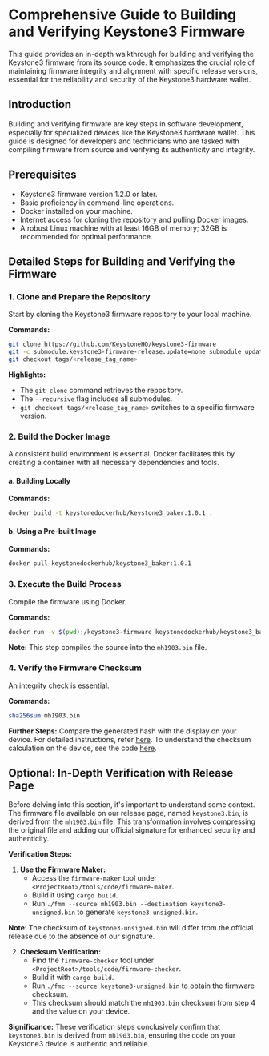 # Comprehensive Guide to Building and Verifying Keystone3 Firmware

This guide provides an in-depth walkthrough for building and verifying the Keystone3 firmware from its source code. It emphasizes the crucial role of maintaining firmware integrity and alignment with specific release versions, essential for the reliability and security of the Keystone3 hardware wallet.

## Introduction

Building and verifying firmware are key steps in software development, especially for specialized devices like the Keystone3 hardware wallet. This guide is designed for developers and technicians who are tasked with compiling firmware from source and verifying its authenticity and integrity.

## Prerequisites

- Keystone3 firmware version 1.2.0 or later.
- Basic proficiency in command-line operations.
- Docker installed on your machine.
- Internet access for cloning the repository and pulling Docker images.
- A robust Linux machine with at least 16GB of memory; 32GB is recommended for optimal performance.

## Detailed Steps for Building and Verifying the Firmware

### 1. Clone and Prepare the Repository

Start by cloning the Keystone3 firmware repository to your local machine.

**Commands:**

```bash
git clone https://github.com/KeystoneHQ/keystone3-firmware
git -c submodule.keystone3-firmware-release.update=none submodule update --init --recursive
git checkout tags/<release_tag_name>
```

**Highlights:**

- The `git clone` command retrieves the repository.
- The `--recursive` flag includes all submodules.
- `git checkout tags/<release_tag_name>` switches to a specific firmware version.

### 2. Build the Docker Image

A consistent build environment is essential. Docker facilitates this by creating a container with all necessary dependencies and tools.

#### a. Building Locally

**Commands:**

```bash
docker build -t keystonedockerhub/keystone3_baker:1.0.1 .
```

#### b. Using a Pre-built Image

**Commands:**

```bash
docker pull keystonedockerhub/keystone3_baker:1.0.1
```

### 3. Execute the Build Process

Compile the firmware using Docker.

**Commands:**

```bash
docker run -v $(pwd):/keystone3-firmware keystonedockerhub/keystone3_baker:1.0.1 python3 build.py -e production
```

**Note:** This step compiles the source into the `mh1903.bin` file.

### 4. Verify the Firmware Checksum

An integrity check is essential.

**Commands:**

```bash
sha256sum mh1903.bin
```

**Further Steps:** Compare the generated hash with the display on your device. For detailed instructions, refer [here](). To understand the checksum calculation on the device, see the code [here](https://github.com/KeystoneHQ/keystone3-firmware/blob/ce9e8e7e9bc33b46d420f9cfea4329b73426a7cd/src/ui/gui_model/gui_model.c#L1261).

## Optional: In-Depth Verification with Release Page
Before delving into this section, it's important to understand some context. The firmware file available on our release page, named `keystone3.bin`, is derived from the `mh1903.bin` file. This transformation involves compressing the original file and adding our official signature for enhanced security and authenticity.

**Verification Steps:**

1. **Use the Firmware Maker:**
   - Access the `firmware-maker` tool under `<ProjectRoot>/tools/code/firmware-maker`.
   - Build it using `cargo build`.
   - Run `./fmm --source mh1903.bin --destination keystone3-unsigned.bin` to generate `keystone3-unsigned.bin`.

**Note**: The checksum of `keystone3-unsigned.bin` will differ from the official release due to the absence of our signature.

2. **Checksum Verification:**
   - Find the `firmware-checker` tool under `<ProjectRoot>/tools/code/firmware-checker`.
   - Build it with `cargo build`.
   - Run `./fmc --source keystone3-unsigned.bin` to obtain the firmware checksum.
   - This checksum should match the `mh1903.bin` checksum from step 4 and the value on your device.

**Significance:** These verification steps conclusively confirm that `keystone3.bin` is derived from `mh1903.bin`, ensuring the code on your Keystone3 device is authentic and reliable.
